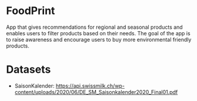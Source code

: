 # FoodPrint
App that gives recommendations for regional and seasonal products and enables users to filter products based on their needs. The goal of the app is to raise awareness and encourage users to buy more environmental friendly products.

# Datasets
* SaisonKalender: https://api.swissmilk.ch/wp-content/uploads/2020/06/DE_SM_Saisonkalender2020_Final01.pdf
